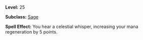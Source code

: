 <!-- TITLE: Spell: Pure Magic -->
<!-- SUBTITLE:  -->

**Level:** 25

**Subclass:** [Sage](sage)

**Spell Effect:** You hear a celestial whisper, increasing your mana regeneration by 5 points.